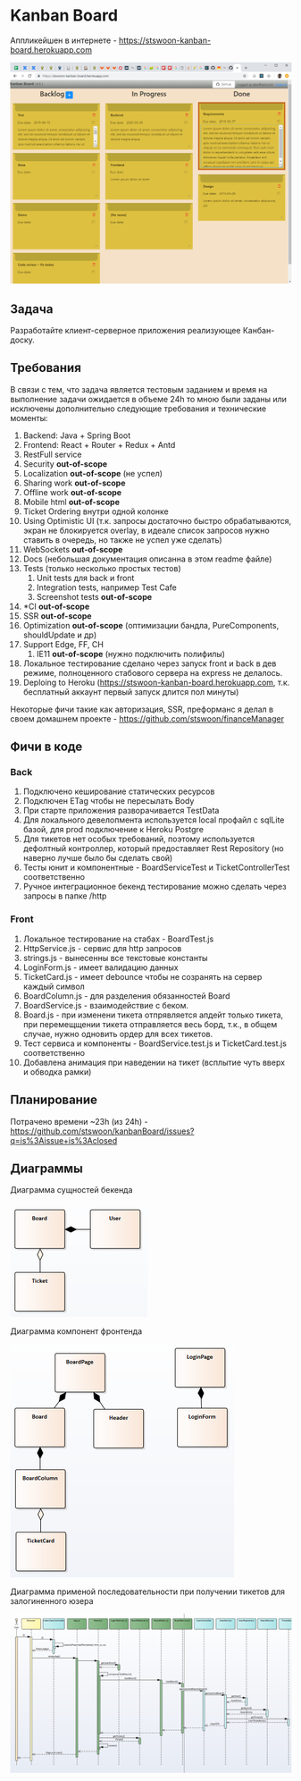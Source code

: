 # Kanban Board
Аппликейшен в интернете - https://stswoon-kanban-board.herokuapp.com

![](docs/screen.png)

## Задача
Разработайте клиент-серверное приложения реализующее Канбан-доску.

## Требования
В связи с тем, что задача является тестовым заданием и время на выполнение задачи ожидается в объеме 24h
то мною были заданы или исключены дополнительно следующие требования и технические моменты:  
1. Backend: Java + Spring Boot
1. Frontend: React + Router + Redux + Antd
1. RestFull service 
1. Security **out-of-scope** 
1. Localization **out-of-scope** (не успел)
1. Sharing work **out-of-scope**
1. Offline work **out-of-scope**
1. Mobile html **out-of-scope**
1. Ticket Ordering внутри одной колонке 
1. Using Optimistic UI (т.к. запросы достаточно быстро обрабатываются, экран не блокируется overlay, в идеале список запросов нужно ставить в очередь, но также не успел уже сделать)
1. WebSockets **out-of-scope**
1. Docs (небольшая документация описанна в этом readme файле)
1. Tests (только несколько простых тестов)
    1. Unit tests для back и front
    1. Integration tests, например Test Cafe
    1. Screenshot tests **out-of-scope**
1. *CI **out-of-scope**
1. SSR **out-of-scope**
1. Optimization **out-of-scope** (оптимизации бандла, PureComponents, shouldUpdate и др)
1. Support Edge, FF, CH
   1. IE11 **out-of-scope** (нужно подключить полифилы)
1. Локальное тестирование сделано через запуск front и back в дев режиме, полноценного стабового сервера на express не делалось.  
1. Deploing to Heroku (https://stswoon-kanban-board.herokuapp.com, т.к. бесплатный аккаунт первый запуск длится пол минуты)

Некоторые фичи такие как авторизация, SSR, преформанс я делал в своем домашнем проекте - https://github.com/stswoon/financeManager

## Фичи в коде
### Back
1. Подключено кеширование статических ресурсов
1. Подключен ETag чтобы не пересылать Body
1. При старте приложения разворачивается TestData
1. Для локального девелопмента используется local профайл с sqlLite базой, для prod подключение к Heroku Postgre
1. Для тикетов нет особых требований, поэтому используется дефолтный контроллер, который предоставляет Rest Repository (но наверно лучше было бы сделать свой)
1. Тесты юнит и компонентные - BoardServiceTest и TicketControllerTest соответственно
1. Ручное интеграционное бекенд тестирование можно сделать через запросы в папке /http

### Front 
1. Локальное тестирование на стабах - BoardTest.js
1. HttpService.js - сервис для http запросов
1. strings.js - вынесенны все текстовые константы
1. LoginForm.js - имеет валидацию данных
1. TicketCard.js - имеет debounce чтобы не созранять на сервер каждый символ
1. BoardColumn.js - для разделения обязанностей Board
1. BoardService.js - взаимодействие с беком.
1. Board.js - при изменени тикета отпрявляется апдейт только тикета, при перемещщении тикета отправляется весь борд, т.к., в общем случае, нужно одновить ордер для всех тикетов.
1. Тест сервиса и компоненты - BoardService.test.js и TicketCard.test.js соответственно
1. Добавлена анимация при наведении на тикет (всплытие чуть вверх и обводка рамки)

## Планирование
Потрачено времени ~23h (из 24h) - https://github.com/stswoon/kanbanBoard/issues?q=is%3Aissue+is%3Aclosed

## Диаграммы
 
Диаграмма сущностей бекенда

![](docs/back.png)

Диаграмма компонент фронтенда

![](docs/front.png)

Диаграмма применой последовательности при получении тикетов для залогиненного юзера

![](docs/sequence.png)
